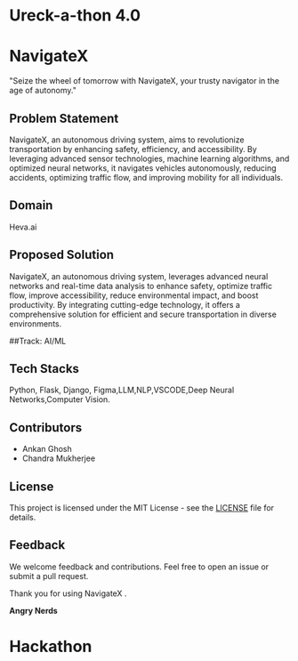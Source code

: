 # Ureck-a-thon 4.0

# NavigateX
"Seize the wheel of tomorrow with NavigateX, your trusty navigator in the age of autonomy."

## Problem Statement
NavigateX, an autonomous driving system, aims to revolutionize transportation by enhancing safety, efficiency, and accessibility. By leveraging advanced sensor technologies, machine learning algorithms, and optimized neural networks, it navigates vehicles autonomously, reducing accidents, optimizing traffic flow, and improving mobility for all individuals.

## Domain
Heva.ai

## Proposed Solution
NavigateX, an autonomous driving system, leverages advanced neural networks and real-time data analysis to enhance safety, optimize traffic flow, improve accessibility, reduce environmental impact, and boost productivity. By integrating cutting-edge technology, it offers a comprehensive solution for efficient and secure transportation in diverse environments.

##Track: AI/ML

## Tech Stacks
Python, Flask, Django, Figma,LLM,NLP,VSCODE,Deep Neural Networks,Computer Vision.

## Contributors
- Ankan Ghosh
- Chandra Mukherjee


## License
This project is licensed under the MIT License - see the [LICENSE](LICENSE) file for details.

## Feedback
We welcome feedback and contributions. Feel free to open an issue or submit a pull request.

Thank you for using NavigateX . 

**Angry Nerds**
# Hackathon 

